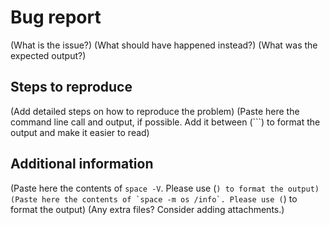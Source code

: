 # Bug report
(What is the issue?)
(What should have happened instead?)
(What was the expected output?)

## Steps to reproduce
(Add detailed steps on how to reproduce the problem)
(Paste here the command line call and output, if possible. Add it between (```) to format the output and make it easier to read)

## Additional information
(Paste here the contents of `space -V`. Please use (```) to format the output)
(Paste here the contents of `space -m os /info`. Please use (```) to format the output)
(Any extra files? Consider adding attachments.)

